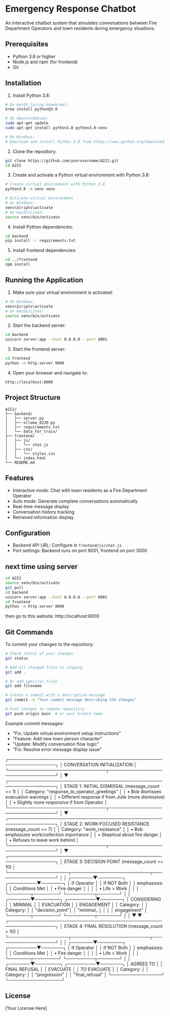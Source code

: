 # Emergency Response Chatbot

An interactive chatbot system that simulates conversations between Fire Department Operators and town residents during emergency situations.

## Prerequisites

- Python 3.8 or higher
- Node.js and npm (for frontend)
- Git

## Installation

1. Install Python 3.8:
```bash
# On macOS (using Homebrew):
brew install python@3.8

# On Ubuntu/Debian:
sudo apt-get update
sudo apt-get install python3.8 python3.8-venv

# On Windows:
# Download and install Python 3.8 from https://www.python.org/downloads/release/python-380/
```

2. Clone the repository:
```bash
git clone https://github.com/yourusername/A2I2.git
cd A2I2
```

3. Create and activate a Python virtual environment with Python 3.8:
```bash
# Create virtual environment with Python 3.8
python3.8 -m venv venv

# Activate virtual environment
# On Windows:
venv\Scripts\activate
# On macOS/Linux:
source venv/bin/activate
```

4. Install Python dependencies:
```bash
cd backend
pip install -r requirements.txt
```

5. Install frontend dependencies:
```bash
cd ../frontend
npm install
```

## Running the Application

1. Make sure your virtual environment is activated:
```bash
# On Windows:
venv\Scripts\activate
# On macOS/Linux:
source venv/bin/activate
```

2. Start the backend server:
```bash
cd backend
uvicorn server:app --host 0.0.0.0 --port 8001
```

3. Start the frontend server:
```bash
cd frontend
python -m http.server 8000
```

4. Open your browser and navigate to:
```
http://localhost:8000
```

## Project Structure

```
A2I2/
├── backend/
│   ├── server.py
│   ├── ollama_0220.py
│   ├── requirements.txt
│   └── data_for_train/
├── frontend/
│   ├── js/
│   │   └── chat.js
│   ├── css/
│   │   └── styles.css
│   └── index.html
└── README.md
```

## Features

- Interactive mode: Chat with town residents as a Fire Department Operator
- Auto mode: Generate complete conversations automatically
- Real-time message display
- Conversation history tracking
- Retrieved information display

## Configuration

- Backend API URL: Configure in `frontend/js/chat.js`
- Port settings: Backend runs on port 8001, frontend on port 3000

## next time using server
```bash
cd A2I2
source venv/bin/activate
git pull
cd backend
uvicorn server:app --host 0.0.0.0 --port 8001
cd frontend
python -m http.server 8000
```
then go to this website: 
http://localhost:8000

## Git Commands

To commit your changes to the repository:

```bash
# Check status of your changes
git status

# Add all changed files to staging
git add .

# Or add specific files
git add filename

# Create a commit with a descriptive message
git commit -m "Your commit message describing the changes"

# Push changes to remote repository
git push origin main  # or your branch name
```

Example commit messages:
- "Fix: Update virtual environment setup instructions"
- "Feature: Add new town person character"
- "Update: Modify conversation flow logic"
- "Fix: Resolve error message display issue"


┌─────────────────────────────────────────────────────────────────┐
│                   CONVERSATION INITIALIZATION                    │
└───────────────────────────────┬─────────────────────────────────┘
                                │
                                ▼
┌─────────────────────────────────────────────────────────────────┐
│ STAGE 1: INITIAL DISMISSAL (message_count == 1)                 │
│ Category: "response_to_operator_greetings"                      │
│ • Bob dismisses evacuation warnings                             │
│ • Different response if from Julie (more dismissive)            │
│ • Slightly more responsive if from Operator                     │
└───────────────────────────────┬─────────────────────────────────┘
                                │
                                ▼
┌─────────────────────────────────────────────────────────────────┐
│ STAGE 2: WORK-FOCUSED RESISTANCE (message_count <= 7)           │
│ Category: "work_resistance"                                     │
│ • Bob emphasizes work/collection importance                     │
│ • Skeptical about fire danger                                   │
│ • Refuses to leave work behind                                  │
└───────────────────────────────┬─────────────────────────────────┘
                                │
                                ▼
┌─────────────────────────────────────────────────────────────────┐
│ STAGE 3: DECISION POINT (message_count <= 10)                   │
└───────────────────┬─────────────────────────┬───────────────────┘
                    │                         │
            ┌───────▼────────┐      ┌─────────▼───────┐
            │ If Operator    │      │ If NOT Both     │
            │ emphasizes:    │      │ Conditions Met  │
            │ • Fire danger  │      │                 │
            │ • Life > Work  │      │                 │
            └───────┬────────┘      └─────────┬───────┘
                    │                         │
            ┌───────▼────────┐      ┌─────────▼───────┐
            │ CONSIDERING    │      │ MINIMAL         │
            │ EVACUATION     │      │ ENGAGEMENT      │
            │ Category:      │      │ Category:       │
            │ "decision_point"│      │ "minimal_       │
            │                │      │  engagement"    │
            └───────┬────────┘      └─────────┬───────┘
                    │                         │
                    ▼                         ▼
┌─────────────────────────────────────────────────────────────────┐
│ STAGE 4: FINAL RESOLUTION (message_count > 10)                  │
└───────────────────┬─────────────────────────┬───────────────────┘
                    │                         │
            ┌───────▼────────┐      ┌─────────▼───────┐
            │ If Operator    │      │ If NOT Both     │
            │ emphasizes:    │      │ Conditions Met  │
            │ • Fire danger  │      │                 │
            │ • Life > Work  │      │                 │
            └───────┬────────┘      └─────────┬───────┘
                    │                         │
            ┌───────▼────────┐      ┌─────────▼───────┐
            │ AGREES TO      │      │ FINAL REFUSAL   │
            │ EVACUATE       │      │ TO EVACUATE     │
            │ Category:      │      │ Category:       │
            │ "progression"  │      │ "final_refusal" │
            └────────────────┘      └─────────────────┘

## License

[Your License Here]
